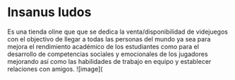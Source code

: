 # Insanus Iudos
Es una tienda oline que que se dedica la venta/disponibilidad de videjuegos con el objectivo de llegar a todas las personas del mundo ya sea para mejora el rendimiento académico de los estudiantes como para el desarrollo de competencias sociales y emocionales de los jugadores mejorando así como las habilidades de trabajo en equipo y establecer relaciones con amigos.
![image](
